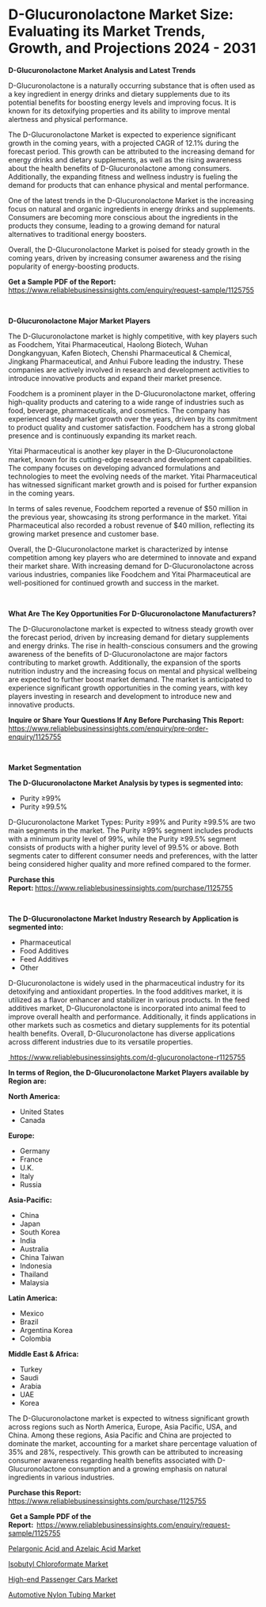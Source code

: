 <p><h1>D-Glucuronolactone Market Size: Evaluating its Market Trends, Growth, and Projections 2024 - 2031</h1></p><p><strong>D-Glucuronolactone Market Analysis and Latest Trends</strong></p>
<p><p>D-Glucuronolactone is a naturally occurring substance that is often used as a key ingredient in energy drinks and dietary supplements due to its potential benefits for boosting energy levels and improving focus. It is known for its detoxifying properties and its ability to improve mental alertness and physical performance.</p><p>The D-Glucuronolactone Market is expected to experience significant growth in the coming years, with a projected CAGR of 12.1% during the forecast period. This growth can be attributed to the increasing demand for energy drinks and dietary supplements, as well as the rising awareness about the health benefits of D-Glucuronolactone among consumers. Additionally, the expanding fitness and wellness industry is fueling the demand for products that can enhance physical and mental performance.</p><p>One of the latest trends in the D-Glucuronolactone Market is the increasing focus on natural and organic ingredients in energy drinks and supplements. Consumers are becoming more conscious about the ingredients in the products they consume, leading to a growing demand for natural alternatives to traditional energy boosters.</p><p>Overall, the D-Glucuronolactone Market is poised for steady growth in the coming years, driven by increasing consumer awareness and the rising popularity of energy-boosting products.</p></p>
<p><strong>Get a Sample PDF of the Report:&nbsp;</strong> <a href="https://www.reliablebusinessinsights.com/enquiry/request-sample/1125755">https://www.reliablebusinessinsights.com/enquiry/request-sample/1125755</a></p>
<p>&nbsp;</p>
<p><strong>D-Glucuronolactone Major Market Players</strong></p>
<p><p>The D-Glucuronolactone market is highly competitive, with key players such as Foodchem, Yitai Pharmaceutical, Haolong Biotech, Wuhan Dongkangyuan, Kafen Biotech, Chenshi Pharmaceutical & Chemical, Jingkang Pharmaceutical, and Anhui Fubore leading the industry. These companies are actively involved in research and development activities to introduce innovative products and expand their market presence.</p><p>Foodchem is a prominent player in the D-Glucuronolactone market, offering high-quality products and catering to a wide range of industries such as food, beverage, pharmaceuticals, and cosmetics. The company has experienced steady market growth over the years, driven by its commitment to product quality and customer satisfaction. Foodchem has a strong global presence and is continuously expanding its market reach.</p><p>Yitai Pharmaceutical is another key player in the D-Glucuronolactone market, known for its cutting-edge research and development capabilities. The company focuses on developing advanced formulations and technologies to meet the evolving needs of the market. Yitai Pharmaceutical has witnessed significant market growth and is poised for further expansion in the coming years.</p><p>In terms of sales revenue, Foodchem reported a revenue of $50 million in the previous year, showcasing its strong performance in the market. Yitai Pharmaceutical also recorded a robust revenue of $40 million, reflecting its growing market presence and customer base.</p><p>Overall, the D-Glucuronolactone market is characterized by intense competition among key players who are determined to innovate and expand their market share. With increasing demand for D-Glucuronolactone across various industries, companies like Foodchem and Yitai Pharmaceutical are well-positioned for continued growth and success in the market.</p></p>
<p>&nbsp;</p>
<p><strong>What Are The Key Opportunities For D-Glucuronolactone Manufacturers?</strong></p>
<p><p>The D-Glucuronolactone market is expected to witness steady growth over the forecast period, driven by increasing demand for dietary supplements and energy drinks. The rise in health-conscious consumers and the growing awareness of the benefits of D-Glucuronolactone are major factors contributing to market growth. Additionally, the expansion of the sports nutrition industry and the increasing focus on mental and physical wellbeing are expected to further boost market demand. The market is anticipated to experience significant growth opportunities in the coming years, with key players investing in research and development to introduce new and innovative products.</p></p>
<p><strong>Inquire or Share Your Questions If Any Before Purchasing This Report:</strong> <a href="https://www.reliablebusinessinsights.com/enquiry/pre-order-enquiry/1125755">https://www.reliablebusinessinsights.com/enquiry/pre-order-enquiry/1125755</a></p>
<p>&nbsp;</p>
<p><strong>Market Segmentation</strong></p>
<p><strong>The D-Glucuronolactone Market Analysis by types is segmented into:</strong></p>
<p><ul><li>Purity ≥99%</li><li>Purity ≥99.5%</li></ul></p>
<p><p>D-Glucuronolactone Market Types: Purity ≥99% and Purity ≥99.5% are two main segments in the market. The Purity ≥99% segment includes products with a minimum purity level of 99%, while the Purity ≥99.5% segment consists of products with a higher purity level of 99.5% or above. Both segments cater to different consumer needs and preferences, with the latter being considered higher quality and more refined compared to the former.</p></p>
<p><strong>Purchase this Report:&nbsp;</strong><a href="https://www.reliablebusinessinsights.com/purchase/1125755">https://www.reliablebusinessinsights.com/purchase/1125755</a></p>
<p>&nbsp;</p>
<p><strong>The D-Glucuronolactone Market Industry Research by Application is segmented into:</strong></p>
<p><ul><li>Pharmaceutical</li><li>Food Additives</li><li>Feed Additives</li><li>Other</li></ul></p>
<p><p>D-Glucuronolactone is widely used in the pharmaceutical industry for its detoxifying and antioxidant properties. In the food additives market, it is utilized as a flavor enhancer and stabilizer in various products. In the feed additives market, D-Glucuronolactone is incorporated into animal feed to improve overall health and performance. Additionally, it finds applications in other markets such as cosmetics and dietary supplements for its potential health benefits. Overall, D-Glucuronolactone has diverse applications across different industries due to its versatile properties.</p></p>
<p><a href="https://www.reliablebusinessinsights.com/d-glucuronolactone-r1125755">&nbsp;https://www.reliablebusinessinsights.com/d-glucuronolactone-r1125755</a></p>
<p><strong>In terms of Region, the D-Glucuronolactone Market Players available by Region are:</strong></p>
<p>
    <p> <strong> North America: </strong>
        <ul>
            <li>United States</li>
            <li>Canada</li>
        </ul>
        </p> 
    <p> <strong> Europe: </strong>
        <ul>
            <li>Germany</li>
            <li>France</li>
            <li>U.K.</li>
            <li>Italy</li>
            <li>Russia</li>
        </ul>
        </p> 
    <p> <strong> Asia-Pacific: </strong>
        <ul>
            <li>China</li>
            <li>Japan</li>
            <li>South Korea</li>
            <li>India</li>
            <li>Australia</li>
            <li>China Taiwan</li>
            <li>Indonesia</li>
            <li>Thailand</li>
            <li>Malaysia</li>
        </ul>
        </p> 
    <p> <strong> Latin America: </strong>
        <ul>
            <li>Mexico</li>
            <li>Brazil</li>
            <li>Argentina Korea</li>
            <li>Colombia</li>
        </ul>
        </p> 
    <p> <strong> Middle East & Africa: </strong>
        <ul>
            <li>Turkey</li>
            <li>Saudi</li>
            <li>Arabia</li>
            <li>UAE</li>
            <li>Korea</li>
        </ul>
    </p>
    </p>
<p><p>The D-Glucuronolactone market is expected to witness significant growth across regions such as North America, Europe, Asia Pacific, USA, and China. Among these regions, Asia Pacific and China are projected to dominate the market, accounting for a market share percentage valuation of 35% and 28%, respectively. This growth can be attributed to increasing consumer awareness regarding health benefits associated with D-Glucuronolactone consumption and a growing emphasis on natural ingredients in various industries.</p></p>
<p><strong>Purchase this Report: </strong><a href="https://www.reliablebusinessinsights.com/purchase/1125755">https://www.reliablebusinessinsights.com/purchase/1125755</a></p>
<p>&nbsp;<strong>Get a Sample PDF of the Report:&nbsp;&nbsp;</strong><a href="https://www.reliablebusinessinsights.com/enquiry/request-sample/1125755">https://www.reliablebusinessinsights.com/enquiry/request-sample/1125755</a></p>
<p><strong></strong></p>
<p><p><a href="https://github.com/faisalayoob601/Market-Research-Report-List-1/blob/main/pelargonic-acid-and-azelaic-acid-market.md">Pelargonic Acid and Azelaic Acid Market</a></p><p><a href="https://github.com/HallieBird1/Market-Research-Report-List-1/blob/main/isobutyl-chloroformate-market.md">Isobutyl Chloroformate Market</a></p><p><a href="https://medium.com/@kelleebernier1851/global-high-end-passenger-cars-market-share-and-growth-opportunities-and-market-size-growing-with-a-4599554bb83b">High-end Passenger Cars Market</a></p><p><a href="https://medium.com/@joanne.harris67856/automotive-nylon-tubing-market-size-is-growing-at-cagr-of-10-5-6a4d1af6a67d">Automotive Nylon Tubing Market</a></p></p>
